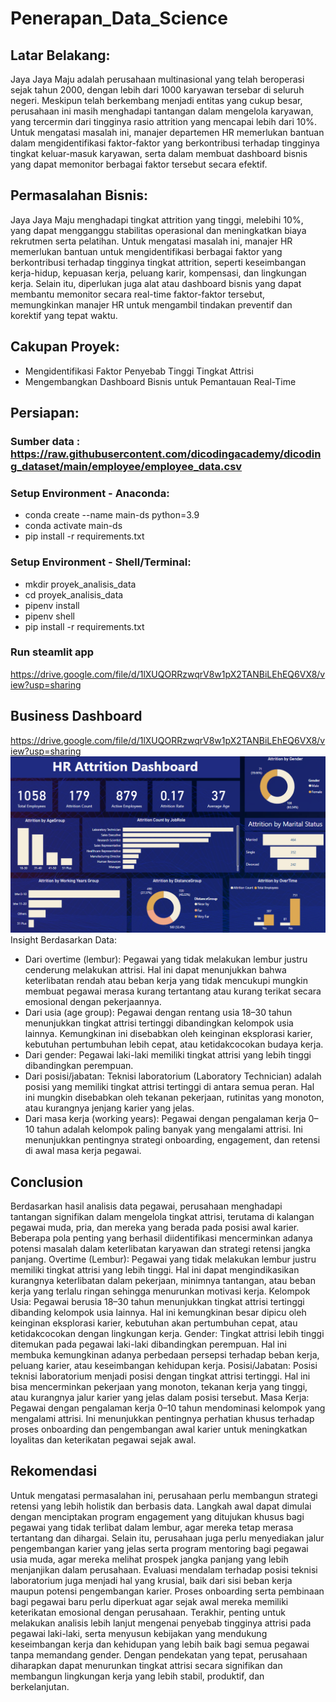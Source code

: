 # Penerapan_Data_Science
## Latar Belakang:
Jaya Jaya Maju adalah perusahaan multinasional yang telah beroperasi sejak tahun 2000, dengan lebih dari 1000 karyawan tersebar di seluruh negeri. Meskipun telah berkembang menjadi entitas yang cukup besar, perusahaan ini masih menghadapi tantangan dalam mengelola karyawan, yang tercermin dari tingginya rasio attrition yang mencapai lebih dari 10%. Untuk mengatasi masalah ini, manajer departemen HR memerlukan bantuan dalam mengidentifikasi faktor-faktor yang berkontribusi terhadap tingginya tingkat keluar-masuk karyawan, serta dalam membuat dashboard bisnis yang dapat memonitor berbagai faktor tersebut secara efektif.
## Permasalahan Bisnis:
Jaya Jaya Maju menghadapi tingkat attrition yang tinggi, melebihi 10%, yang dapat mengganggu stabilitas operasional dan meningkatkan biaya rekrutmen serta pelatihan. Untuk mengatasi masalah ini, manajer HR memerlukan bantuan untuk mengidentifikasi berbagai faktor yang berkontribusi terhadap tingginya tingkat attrition, seperti keseimbangan kerja-hidup, kepuasan kerja, peluang karir, kompensasi, dan lingkungan kerja. Selain itu, diperlukan juga alat atau dashboard bisnis yang dapat membantu memonitor secara real-time faktor-faktor tersebut, memungkinkan manajer HR untuk mengambil tindakan preventif dan korektif yang tepat waktu.
## Cakupan Proyek:
- Mengidentifikasi Faktor Penyebab Tinggi Tingkat Attrisi 
- Mengembangkan Dashboard Bisnis untuk Pemantauan Real-Time
## Persiapan:
### Sumber data : https://raw.githubusercontent.com/dicodingacademy/dicoding_dataset/main/employee/employee_data.csv
### Setup Environment - Anaconda:
- conda create --name main-ds python=3.9
- conda activate main-ds
- pip install -r requirements.txt
### Setup Environment - Shell/Terminal:
- mkdir proyek_analisis_data
- cd proyek_analisis_data
- pipenv install
- pipenv shell
- pip install -r requirements.txt
### Run steamlit app
https://drive.google.com/file/d/1lXUQORRzwqrV8w1pX2TANBiLEhEQ6VX8/view?usp=sharing
## Business Dashboard
https://drive.google.com/file/d/1lXUQORRzwqrV8w1pX2TANBiLEhEQ6VX8/view?usp=sharing
![Dashboard](./nuraisah_oxzV_dicoding-dashboard.png)
Insight Berdasarkan Data:
- Dari overtime (lembur): Pegawai yang tidak melakukan lembur justru cenderung melakukan attrisi. Hal ini dapat menunjukkan bahwa keterlibatan rendah atau beban kerja yang tidak mencukupi mungkin membuat pegawai merasa kurang tertantang atau kurang terikat secara emosional dengan pekerjaannya.
- Dari usia (age group): Pegawai dengan rentang usia 18–30 tahun menunjukkan tingkat attrisi tertinggi dibandingkan kelompok usia lainnya. Kemungkinan ini disebabkan oleh keinginan eksplorasi karier, kebutuhan pertumbuhan lebih cepat, atau ketidakcocokan budaya kerja.
- Dari gender: Pegawai laki-laki memiliki tingkat attrisi yang lebih tinggi dibandingkan perempuan.
- Dari posisi/jabatan: Teknisi laboratorium (Laboratory Technician) adalah posisi yang memiliki tingkat attrisi tertinggi di antara semua peran. Hal ini mungkin disebabkan oleh tekanan pekerjaan, rutinitas yang monoton, atau kurangnya jenjang karier yang jelas.
- Dari masa kerja (working years): Pegawai dengan pengalaman kerja 0–10 tahun adalah kelompok paling banyak yang mengalami attrisi. Ini menunjukkan pentingnya strategi onboarding, engagement, dan retensi di awal masa kerja pegawai.
## Conclusion
Berdasarkan hasil analisis data pegawai, perusahaan menghadapi tantangan signifikan dalam mengelola tingkat attrisi, terutama di kalangan pegawai muda, pria, dan mereka yang berada pada posisi awal karier. Beberapa pola penting yang berhasil diidentifikasi mencerminkan adanya potensi masalah dalam keterlibatan karyawan dan strategi retensi jangka panjang.
Overtime (Lembur): Pegawai yang tidak melakukan lembur justru memiliki tingkat attrisi yang lebih tinggi. Hal ini dapat mengindikasikan kurangnya keterlibatan dalam pekerjaan, minimnya tantangan, atau beban kerja yang terlalu ringan sehingga menurunkan motivasi kerja.
Kelompok Usia: Pegawai berusia 18–30 tahun menunjukkan tingkat attrisi tertinggi dibanding kelompok usia lainnya. Hal ini kemungkinan besar dipicu oleh keinginan eksplorasi karier, kebutuhan akan pertumbuhan cepat, atau ketidakcocokan dengan lingkungan kerja.
Gender: Tingkat attrisi lebih tinggi ditemukan pada pegawai laki-laki dibandingkan perempuan. Hal ini membuka kemungkinan adanya perbedaan persepsi terhadap beban kerja, peluang karier, atau keseimbangan kehidupan kerja.
Posisi/Jabatan: Posisi teknisi laboratorium menjadi posisi dengan tingkat attrisi tertinggi. Hal ini bisa mencerminkan pekerjaan yang monoton, tekanan kerja yang tinggi, atau kurangnya jalur karier yang jelas dalam posisi tersebut.
Masa Kerja: Pegawai dengan pengalaman kerja 0–10 tahun mendominasi kelompok yang mengalami attrisi. Ini menunjukkan pentingnya perhatian khusus terhadap proses onboarding dan pengembangan awal karier untuk meningkatkan loyalitas dan keterikatan pegawai sejak awal.
## Rekomendasi
Untuk mengatasi permasalahan ini, perusahaan perlu membangun strategi retensi yang lebih holistik dan berbasis data. Langkah awal dapat dimulai dengan menciptakan program engagement yang ditujukan khusus bagi pegawai yang tidak terlibat dalam lembur, agar mereka tetap merasa tertantang dan dihargai. Selain itu, perusahaan juga perlu menyediakan jalur pengembangan karier yang jelas serta program mentoring bagi pegawai usia muda, agar mereka melihat prospek jangka panjang yang lebih menjanjikan dalam perusahaan. Evaluasi mendalam terhadap posisi teknisi laboratorium juga menjadi hal yang krusial, baik dari sisi beban kerja maupun potensi pengembangan karier. Proses onboarding serta pembinaan bagi pegawai baru perlu diperkuat agar sejak awal mereka memiliki keterikatan emosional dengan perusahaan. Terakhir, penting untuk melakukan analisis lebih lanjut mengenai penyebab tingginya attrisi pada pegawai laki-laki, serta menyusun kebijakan yang mendukung keseimbangan kerja dan kehidupan yang lebih baik bagi semua pegawai tanpa memandang gender. Dengan pendekatan yang tepat, perusahaan diharapkan dapat menurunkan tingkat attrisi secara signifikan dan membangun lingkungan kerja yang lebih stabil, produktif, dan berkelanjutan.
